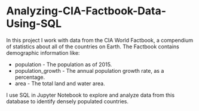 # Analyzing-CIA-Factbook-Data-Using-SQL

In this project I work with data from the CIA World Factbook, a compendium of statistics about all of the countries on Earth. The Factbook contains demographic information like:

- population - The population as of 2015.
- population_growth - The annual population growth rate, as a percentage.
- area - The total land and water area.

I use SQL in Jupyter Notebook to explore and analyze data from this database to identify densely populated countries. 
